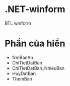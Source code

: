 # .NET-winform
BTL winform
# Phần của hiển
- frmBanAn
- ChiTietDatBan
- ChiTietDatBan_NhieuBan
- HuyDatBan
- ThemBan
